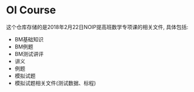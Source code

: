 # OI Course

这个仓库存储的是2018年2月22日NOIP提高班数学专项课的相关文件, 具体包括:

* BM基础知识
* BM例题
* BM测试讲评
* 讲义
* 例题
* 模拟试题
* 模拟试题相关文件(测试数据、标程)